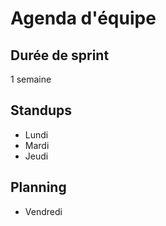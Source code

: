 # Agenda d'équipe
## Durée de sprint
1 semaine

## Standups
- Lundi
- Mardi
- Jeudi

## Planning
- Vendredi
